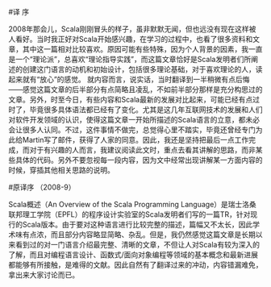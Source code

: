 #译    序

2008年那会儿，Scala刚刚冒头的样子，虽非默默无闻，但也远没有现在这样被人看好。当时我正好对Scala开始感兴趣，在学习的过程中，也看了很多资料和文章，其中这一篇相对比较喜欢。原因可能有些特殊，因为个人背景的因素，我一直是一个“理论派”，总喜欢“理论指导实践”，而这篇文章恰好是Scala发明者们所阐述的创建这门语言的动机和初始设计，包括很多理论基础，对于喜欢理论的人，读起来就有“放心”的感觉。
就内容而言，说实话，当时翻译到一半稍微有点后悔——感觉这篇文章的后半部分有点简略且凌乱，不如前半部分那样是充分构思过的文章。另外，时至今日，有些内容和Scala最新的发展对比起来，可能已经有点过时了，毕竟很多具体语法都已经有了变化。尤其是这几年互联网技术的发展和人们对软件开发领域的认识，使得这篇文章一开始所描述的Scala语言的立意，都未必会让很多人认同。不过，这件事情不做完，总觉得心里不踏实，毕竟还曾经专门为此给Martin写了邮件，获得了人家的同意。因此，我还是坚持把最后一点工作完成，而对于有兴趣的人而言，我建议阅读此文时，重点去看其讲解的思路，而非某些具体的代码。另外不要忽视每一段内容，因为文中经常出现讲解某一方面内容的时候，穿插其他相关思路的说明。

#原译序
（2008-9）

Scala概述（An Overview of the Scala Programming Language）是瑞士洛桑联邦理工学院（EPFL）的程序设计实验室的Scala发明者们写的一篇TR，针对现行的Scala版本。由于要对这种语言进行比较完整的描述，篇幅又不太长，因此学术味有点浓，而且部分内容略显简略、杂乱。但是，我仍然感觉这篇文章是长期以来看到过的对一门语言介绍最完整、清晰的文章，不但让人对Scala有较为深入的了解，而且对编程语言设计、函数式/面向对象编程等领域的基本概念和最新进展都能够有所接触，是难得的文献。因此自然有了翻译过来的冲动，内容错漏难免，拿出来大家讨论而已。

